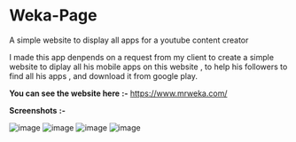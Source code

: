 # Weka-Page
A simple website to display all apps for a youtube content creator

I made this app denpends on a request from my client to create a simple website to diplay all his mobile apps on this website , to help his followers
to find all his apps , and download it from google play.

**You can see the website here** **:-**
https://www.mrweka.com/

**Screenshots** **:-**


![image](https://user-images.githubusercontent.com/97878002/189521722-22978744-79ac-4165-8b9c-6bb0cf46bcf3.png)
![image](https://user-images.githubusercontent.com/97878002/189521730-93bf5eb4-575f-4247-969d-8181a3e320d2.png)
![image](https://user-images.githubusercontent.com/97878002/189521742-e1d066a4-f55c-4791-a4d7-ca91ac9c255a.png)
![image](https://user-images.githubusercontent.com/97878002/189521754-aacd0cab-a9b7-4d02-9560-7009ce1c9603.png)
